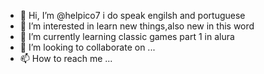 - 👋 Hi, I’m @helpico7 i do speak engilsh and portuguese 
- 👀 I’m interested in learn new things,also new in this word 
- 🌱 I’m currently learning classic games part 1 in alura
- 💞️ I’m looking to collaborate on ...
- 📫 How to reach me ...

<!---
helpico7/helpico7 is a ✨ special ✨ repository because its `README.md` (this file) appears on your GitHub profile.
You can click the Preview link to take a look at your changes.
--->
